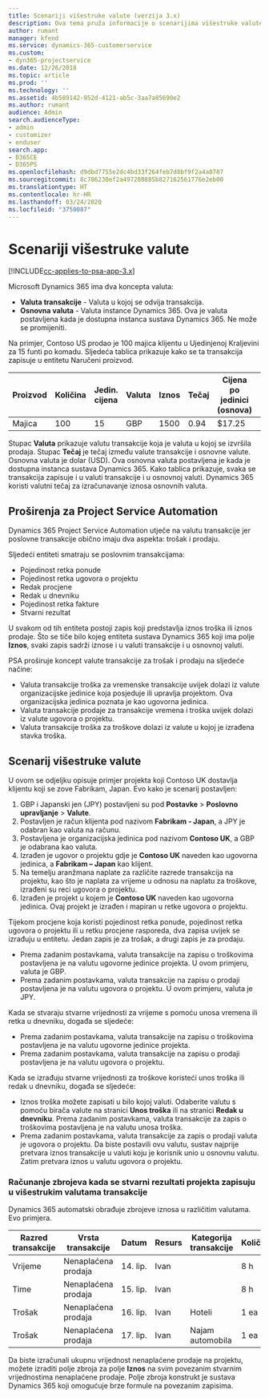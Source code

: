 ```yaml
---
title: Scenariji višestruke valute (verzija 3.x)
description: Ova tema pruža informacije o scenarijima višestruke valute.
author: rumant
manager: kfend
ms.service: dynamics-365-customerservice
ms.custom:
- dyn365-projectservice
ms.date: 12/26/2018
ms.topic: article
ms.prod: ''
ms.technology: ''
ms.assetid: 4b589142-952d-4121-ab5c-3aa7a85690e2
ms.author: rumant
audience: Admin
search.audienceType:
- admin
- customizer
- enduser
search.app:
- D365CE
- D365PS
ms.openlocfilehash: d9dbd7755e2dc4bd33f264feb7d8bf9f2a4a0787
ms.sourcegitcommit: 8c786230ef2a497280885b827162561776e2eb00
ms.translationtype: HT
ms.contentlocale: hr-HR
ms.lasthandoff: 03/24/2020
ms.locfileid: "3750087"
---
```

# <a name="multiple-currency-scenarios"></a>Scenariji višestruke valute

[!INCLUDE[cc-applies-to-psa-app-3.x](../includes/cc-applies-to-psa-app-3x.md)]

Microsoft Dynamics 365 ima dva koncepta valuta:

- **Valuta transakcije** - Valuta u kojoj se odvija transakcija. 
- **Osnovna valuta** - Valuta instance Dynamics 365. Ova je valuta postavljena kada je dostupna instanca sustava Dynamics 365. Ne može se promijeniti.

Na primjer, Contoso US prodao je 100 majica klijentu u Ujedinjenoj Kraljevini za 15 funti po komadu. Sljedeća tablica prikazuje kako se ta transakcija zapisuje u entitetu Naručeni proizvod.

| Proizvod | Količina | Jedin. cijena | Valuta | Iznos | Tečaj | Cijena po jedinici (osnova)| Iznos (osnova)|
|---------|----------|----------------|----------|--------|---------------|----------------------|--------------|
| Majica | 100      | 15             | GBP      | 1500   | 0.94          | $17.25               | $1,725       |

Stupac **Valuta** prikazuje valutu transakcije koja je valuta u kojoj se izvršila prodaja. Stupac **Tečaj** je tečaj između valute transakcije i osnovne valute. Osnovna valuta je dolar (USD). Ova osnovna valuta postavljena je kada je dostupna instanca sustava Dynamics 365.
Kako tablica prikazuje, svaka se transakcija zapisuje i u valuti transakcije i u osnovnoj valuti. Dynamics 365 koristi valutni tečaj za izračunavanje iznosa osnovnih valuta.

## <a name="project-service-automation-extensions"></a>Proširenja za Project Service Automation

Dynamics 365 Project Service Automation utječe na valutu transakcije jer poslovne transakcije obično imaju dva aspekta: trošak i prodaju.

Sljedeći entiteti smatraju se poslovnim transakcijama:

- Pojedinost retka ponude
- Pojedinost retka ugovora o projektu
- Redak procjene
- Redak u dnevniku
- Pojedinost retka fakture
- Stvarni rezultat

U svakom od tih entiteta postoji zapis koji predstavlja iznos troška ili iznos prodaje. Što se tiče bilo kojeg entiteta sustava Dynamics 365 koji ima polje **Iznos**, svaki zapis sadrži iznose i u valuti transakcije i u osnovnoj valuti. 

PSA proširuje koncept valute transakcije za trošak i prodaju na sljedeće načine:

- Valuta transakcije troška za vremenske transakcije uvijek dolazi iz valute organizacijske jedinice koja posjeduje ili upravlja projektom. Ova organizacijska jedinica poznata je kao ugovorna jedinica.
- Valuta transakcije prodaje za transakcije vremena i troška uvijek dolazi iz valute ugovora o projektu.
- Valuta transakcije troška za troškove dolazi iz valute u kojoj je izrađena stavka troška.

## <a name="multiple-currency-scenario"></a>Scenarij višestruke valute

U ovom se odjeljku opisuje primjer projekta koji Contoso UK dostavlja klijentu koji se zove Fabrikam, Japan. Evo kako je scenarij postavljen:

1. GBP i Japanski jen (JPY) postavljeni su pod **Postavke** \> **Poslovno upravljanje** \> **Valute**. 
2. Postavljen je račun klijenta pod nazivom **Fabrikam - Japan**, a JPY je odabran kao valuta na računu.
3. Postavljena je organizacijska jedinica pod nazivom **Contoso UK**, a GBP je odabrana kao valuta.
4. Izrađen je ugovor o projektu gdje je **Contoso UK** naveden kao ugovorna jedinica, a **Fabrikam – Japan** kao klijent.
5. Na temelju aranžmana naplate za različite razrede transakcija na projektu, kao što je naplata za vrijeme u odnosu na naplatu za troškove, izrađeni su reci ugovora o projektu.
6. Izrađen je projekt u kojem je **Contoso UK** naveden kao ugovorna jedinica. Ovaj projekt je izrađen i mapiran u retke ugovora o projektu.


Tijekom procjene koja koristi pojedinost retka ponude, pojedinost retka ugovora o projektu ili u retku procjene rasporeda, dva zapisa uvijek se izrađuju u entitetu. Jedan zapis je za trošak, a drugi zapis je za prodaju.

- Prema zadanim postavkama, valuta transakcije na zapisu o troškovima postavljena je na valutu ugovorne jedinice projekta. U ovom primjeru, valuta je GBP.
- Prema zadanim postavkama, valuta transakcije na zapisu o prodaji postavljena je na valutu ugovora o projektu. U ovom primjeru, valuta je JPY.

Kada se stvaraju stvarne vrijednosti za vrijeme s pomoću unosa vremena ili retka u dnevniku, događa se sljedeće:

- Prema zadanim postavkama, valuta transakcije na zapisu o troškovima postavljena je na valutu ugovorne jedinice projekta.
- Prema zadanim postavkama, valuta transakcije na zapisu o prodaji postavljena je na valutu ugovora o projektu.

Kada se izrađuju stvarne vrijednosti za troškove koristeći unos troška ili redak u dnevniku, događa se sljedeće:

- Iznos troška možete zapisati u bilo kojoj valuti. Odaberite valutu s pomoću birača valute na stranici **Unos troška** ili na stranici **Redak u dnevniku**. Prema zadanim postavkama, valuta transakcije za zapis o troškovima postavljena je na valutu unosa troška. 
- Prema zadanim postavkama, valuta transakcije za zapis o prodaji valuta je ugovora o projektu. Da biste postavili ovu valutu, sustav najprije pretvara iznos transakcije u valuti koju je korisnik unio u osnovnu valutu. Zatim pretvara iznos u valutu ugovora o projektu. 

### <a name="computing-roll-ups-when-project-actuals-are-recorded-in-multiple-transaction-currencies"></a>Računanje zbrojeva kada se stvarni rezultati projekta zapisuju u višestrukim valutama transakcije

Dynamics 365 automatski obrađuje zbrojeve iznosa u različitim valutama. Evo primjera.

| Razred transakcije | Vrsta transakcije| Datum   | Resurs | Kategorija transakcije | Količina | Jedinična cijena | Iznos      | Tečaj | Osnovni iznos |
|-------------------|------------------|--------|----------|----------------------|----------|--------------|-------------|---------------|----------------|
| Vrijeme              | Nenaplaćena prodaja   | 14. lip. | Ivan  |                      | 8 h    | 20,000 JPY    | 160,000 JPY | 123           | 1,300.81 USD    |
| Time              | Nenaplaćena prodaja   | 15. lip. | Ivan  |                      | 8 h    | 20,000 JPY    | 160,000 JPY | 123           | 1,300.81 USD    |
| Trošak           | Nenaplaćena prodaja   | 16. lip. | Ivan  | Hoteli                | 1 ea     | 250 EUR      | 250 EUR     | 0.94          | 265.95 USD     |
| Trošak           | Nenaplaćena prodaja   | 17. lip. | Ivan  | Najam automobila           | 1 ea     | 150 EUR      | 150 EUR     | 0.94          | 159.57 USD     |

Da biste izračunali ukupnu vrijednost nenaplaćene prodaje na projektu, možete izraditi polje zbroja za polje **Iznos** na svim povezanim stvarnim vrijednostima nenaplaćene prodaje. Polje zbroja konstrukt je sustava Dynamics 365 koji omogućuje brze formule na povezanim zapisima.
